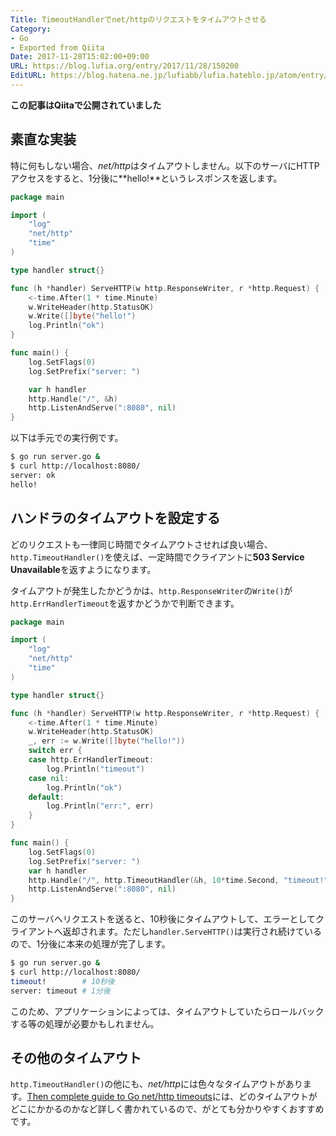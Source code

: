 ```yaml
---
Title: TimeoutHandlerでnet/httpのリクエストをタイムアウトさせる
Category:
- Go
- Exported from Qiita
Date: 2017-11-28T15:02:00+09:00
URL: https://blog.lufia.org/entry/2017/11/28/150200
EditURL: https://blog.hatena.ne.jp/lufiabb/lufia.hateblo.jp/atom/entry/26006613541699818
---
```


**この記事はQiitaで公開されていました**

## 素直な実装

特に何もしない場合、*net/http*はタイムアウトしません。以下のサーバにHTTPアクセスをすると、1分後に**hello!**というレスポンスを返します。

```go
package main

import (
	"log"
	"net/http"
	"time"
)

type handler struct{}

func (h *handler) ServeHTTP(w http.ResponseWriter, r *http.Request) {
	<-time.After(1 * time.Minute)
	w.WriteHeader(http.StatusOK)
	w.Write([]byte("hello!")
	log.Println("ok")
}

func main() {
	log.SetFlags(0)
	log.SetPrefix("server: ")

	var h handler
	http.Handle("/", &h)
	http.ListenAndServe(":8080", nil)
}
```

以下は手元での実行例です。

```sh
$ go run server.go &
$ curl http://localhost:8080/
server: ok
hello!
```

## ハンドラのタイムアウトを設定する

どのリクエストも一律同じ時間でタイムアウトさせれば良い場合、`http.TimeoutHandler()`を使えば、一定時間でクライアントに**503 Service Unavailable**を返すようになります。

タイムアウトが発生したかどうかは、`http.ResponseWriter`の`Write()`が`http.ErrHandlerTimeout`を返すかどうかで判断できます。

```go
package main

import (
	"log"
	"net/http"
	"time"
)

type handler struct{}

func (h *handler) ServeHTTP(w http.ResponseWriter, r *http.Request) {
	<-time.After(1 * time.Minute)
	w.WriteHeader(http.StatusOK)
	_, err := w.Write([]byte("hello!"))
	switch err {
	case http.ErrHandlerTimeout:
		log.Println("timeout")
	case nil:
		log.Println("ok")
	default:
		log.Println("err:", err)
	}
}

func main() {
	log.SetFlags(0)
	log.SetPrefix("server: ")
	var h handler
	http.Handle("/", http.TimeoutHandler(&h, 10*time.Second, "timeout!"))
	http.ListenAndServe(":8080", nil)
}
```

このサーバへリクエストを送ると、10秒後にタイムアウトして、エラーとしてクライアントへ返却されます。ただし`handler.ServeHTTP()`は実行され続けているので、1分後に本来の処理が完了します。

```sh
$ go run server.go &
$ curl http://localhost:8080/
timeout!        # 10秒後
server: timeout # 1分後
```

このため、アプリケーションによっては、タイムアウトしていたらロールバックする等の処理が必要かもしれません。

## その他のタイムアウト

`http.TimeoutHandler()`の他にも、*net/http*には色々なタイムアウトがあります。[Then complete guide to Go net/http timeouts](https://blog.cloudflare.com/the-complete-guide-to-golang-net-http-timeouts/)には、どのタイムアウトがどこにかかるのかなど詳しく書かれているので、がとても分かりやすくおすすめです。
